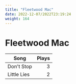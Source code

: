 ```yaml
---
title: "Fleetwood Mac"
date: 2022-12-07/2022T23:19:24
weight: 164
---
```


# Fleetwood Mac

 Song | Plays 
----- | -----:
Don't Stop | 3
Little Lies | 2
